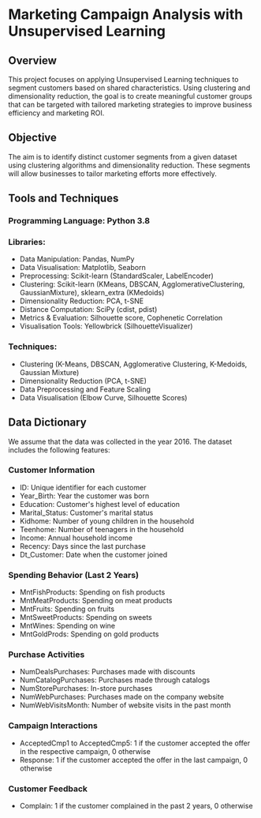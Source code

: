 # Marketing Campaign Analysis with Unsupervised Learning
## Overview
This project focuses on applying Unsupervised Learning techniques to segment customers based on shared characteristics. Using clustering and dimensionality reduction, the goal is to create meaningful customer groups that can be targeted with tailored marketing strategies to improve business efficiency and marketing ROI.

## Objective
The aim is to identify distinct customer segments from a given dataset using clustering algorithms and dimensionality reduction. These segments will allow businesses to tailor marketing efforts more effectively.

## Tools and Techniques
### Programming Language: Python 3.8

### Libraries:
- Data Manipulation: Pandas, NumPy
- Data Visualisation: Matplotlib, Seaborn
- Preprocessing: Scikit-learn (StandardScaler, LabelEncoder)
- Clustering: Scikit-learn (KMeans, DBSCAN, AgglomerativeClustering, GaussianMixture), sklearn_extra (KMedoids)
- Dimensionality Reduction: PCA, t-SNE
- Distance Computation: SciPy (cdist, pdist)
- Metrics & Evaluation: Silhouette score, Cophenetic Correlation
- Visualisation Tools: Yellowbrick (SilhouetteVisualizer)

### Techniques:
- Clustering (K-Means, DBSCAN, Agglomerative Clustering, K-Medoids, Gaussian Mixture)
- Dimensionality Reduction (PCA, t-SNE)
- Data Preprocessing and Feature Scaling
- Data Visualisation (Elbow Curve, Silhouette Scores)

## Data Dictionary

We assume that the data was collected in the year 2016. The dataset includes the following features:

### Customer Information
- ID: Unique identifier for each customer
- Year_Birth: Year the customer was born
- Education: Customer's highest level of education
- Marital_Status: Customer's marital status
- Kidhome: Number of young children in the household
- Teenhome: Number of teenagers in the household
- Income: Annual household income
- Recency: Days since the last purchase
- Dt_Customer: Date when the customer joined

### Spending Behavior (Last 2 Years)
- MntFishProducts: Spending on fish products
- MntMeatProducts: Spending on meat products
- MntFruits: Spending on fruits
- MntSweetProducts: Spending on sweets
- MntWines: Spending on wine
- MntGoldProds: Spending on gold products

### Purchase Activities
- NumDealsPurchases: Purchases made with discounts
- NumCatalogPurchases: Purchases made through catalogs
- NumStorePurchases: In-store purchases
- NumWebPurchases: Purchases made on the company website
- NumWebVisitsMonth: Number of website visits in the past month

### Campaign Interactions
- AcceptedCmp1 to AcceptedCmp5: 1 if the customer accepted the offer in the respective campaign, 0 otherwise
- Response: 1 if the customer accepted the offer in the last campaign, 0 otherwise

### Customer Feedback
- Complain: 1 if the customer complained in the past 2 years, 0 otherwise
